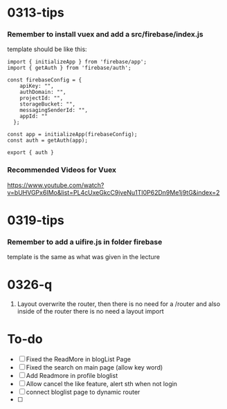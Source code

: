 # 0313-tips

### Remember to install vuex and add a src/firebase/index.js
template should be like this:
```
import { initializeApp } from 'firebase/app';
import { getAuth } from 'firebase/auth';

const firebaseConfig = {
    apiKey: "",
    authDomain: "",
    projectId: "",
    storageBucket: "",
    messagingSenderId: "",
    appId: ""
  };

const app = initializeApp(firebaseConfig);
const auth = getAuth(app);

export { auth }
```

### Recommended Videos for Vuex
https://www.youtube.com/watch?v=bUHVGPx6IMo&list=PL4cUxeGkcC9jveNu1TI0P62Dn9Me1j9tG&index=2

# 0319-tips
### Remember to add a uifire.js in folder firebase
template is the same as what was given in the lecture

# 0326-q
1. Layout overwrite the router, then there is no need for a /router and also inside of the router there is no need a layout import


# To-do
- [ ] Fixed the ReadMore in blogList Page
- [ ] Fixed the search on main page (allow key word)
- [ ] Add Readmore in profile bloglist
- [ ] Allow cancel the like feature, alert sth when not login
- [ ] connect bloglist page to dynamic router
- [ ] 
